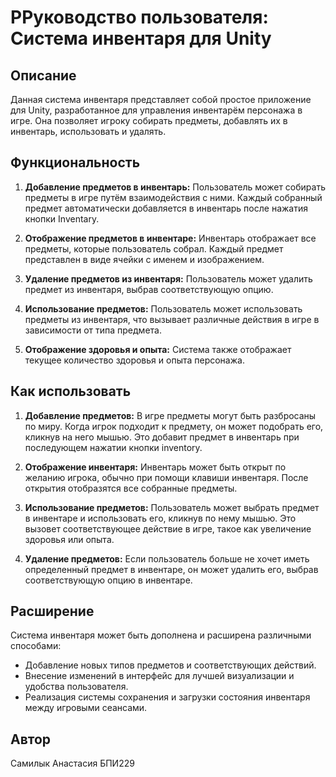 # РРуководство пользователя: Система инвентаря для Unity

## Описание
Данная система инвентаря представляет собой простое приложение для Unity, разработанное для управления инвентарём персонажа в игре. Она позволяет игроку собирать предметы, добавлять их в инвентарь, использовать и удалять. 

## Функциональность
1. **Добавление предметов в инвентарь:** Пользователь может собирать предметы в игре путём взаимодействия с ними. Каждый собранный предмет автоматически добавляется в инвентарь после нажатия кнопки Inventary.
  
2. **Отображение предметов в инвентаре:** Инвентарь отображает все предметы, которые пользователь собрал. Каждый предмет представлен в виде ячейки с именем и изображением.

3. **Удаление предметов из инвентаря:** Пользователь может удалить предмет из инвентаря, выбрав соответствующую опцию.

4. **Использование предметов:** Пользователь может использовать предметы из инвентаря, что вызывает различные действия в игре в зависимости от типа предмета.

5. **Отображение здоровья и опыта:** Система также отображает текущее количество здоровья и опыта персонажа.

## Как использовать
1. **Добавление предметов:** В игре предметы могут быть разбросаны по миру. Когда игрок подходит к предмету, он может подобрать его, кликнув на него мышью. Это добавит предмет в инвентарь при последующем нажатии кнопки inventory.
  
2. **Отображение инвентаря:** Инвентарь может быть открыт по желанию игрока, обычно при помощи клавиши инвентаря. После открытия отобразятся все собранные предметы.
  
3. **Использование предметов:** Пользователь может выбрать предмет в инвентаре и использовать его, кликнув по нему мышью. Это вызовет соответствующее действие в игре, такое как увеличение здоровья или опыта.

4. **Удаление предметов:** Если пользователь больше не хочет иметь определенный предмет в инвентаре, он может удалить его, выбрав соответствующую опцию в инвентаре.


## Расширение
Система инвентаря может быть дополнена и расширена различными способами:
- Добавление новых типов предметов и соответствующих действий.
- Внесение изменений в интерфейс для лучшей визуализации и удобства пользователя.
- Реализация системы сохранения и загрузки состояния инвентаря между игровыми сеансами.

## Автор
Самилык Анастасия БПИ229
